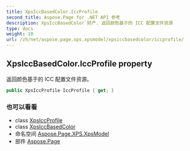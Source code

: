 ```yaml
---
title: XpsIccBasedColor.IccProfile
second_title: Aspose.Page for .NET API 参考
description: XpsIccBasedColor 财产. 返回颜色基于的 ICC 配置文件资源
type: docs
weight: 10
url: /zh/net/aspose.page.xps.xpsmodel/xpsiccbasedcolor/iccprofile/
---
```

## XpsIccBasedColor.IccProfile property

返回颜色基于的 ICC 配置文件资源。

```csharp
public XpsIccProfile IccProfile { get; }
```

### 也可以看看

* class [XpsIccProfile](../../xpsiccprofile/)
* class [XpsIccBasedColor](../)
* 命名空间 [Aspose.Page.XPS.XpsModel](../../xpsiccbasedcolor/)
* 部件 [Aspose.Page](../../../)


